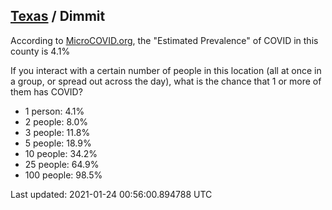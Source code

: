 
## [Texas](/united-states/texas) / Dimmit

According to [MicroCOVID.org](http://microcovid.org),
the "Estimated Prevalence" of COVID in this county is 4.1%

If you interact with a certain number of people in this location
(all at once in a group, or spread out across the day), what is the chance that
1 or more of them has COVID?

- 1 person: 4.1%
- 2 people: 8.0%
- 3 people: 11.8%
- 5 people: 18.9%
- 10 people: 34.2%
- 25 people: 64.9%
- 100 people: 98.5%

Last updated: 2021-01-24 00:56:00.894788 UTC

